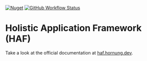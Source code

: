 [![Nuget](https://img.shields.io/nuget/v/haf)](https://www.nuget.org/packages/HAF/)
[![GitHub Workflow Status](https://img.shields.io/github/workflow/status/kriho/haf/publish%20to%20nuget)](https://github.com/kriho/haf/actions)
# Holistic Application Framework (HAF)

Take a look at the official documentation at [haf.hornung.dev](https://haf.hornung.dev).
